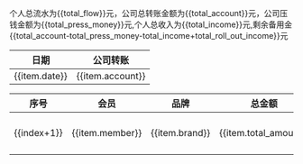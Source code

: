 <script setup>
import { ref, onMounted } from 'vue'

// 总流水
const total_flow = ref(0);
// 总收入
const total_income = ref(0);
// 公司压钱金额
const total_press_money = ref(0);
// 公司总转账金额
const total_account = ref(0);
// 出卷和积分的收入
const total_roll_out_income = ref(0);

const account_data = ref([
    {
        date: '2025-07-21',
        account: '160',
    },
    {
        date: '2025-07-24',
        account: '664',
    },
    {
        date: '2025-07-24',
        account: '5000',
    },
    {
        date: '2025-07-24',
        account: '5000',
    },
    {
        date: '2025-07-27',
        account: '5000',
    },
    {
        date: '2025-07-27',
        account: '5000',
    },
    {
        date: '2025-07-29',
        account: '20000',
    },
    {
        date: '2025-07-29',
        account: '10000',
    },
    {
        date: '2025-07-29',
        account: '10000',
    },
    {
        date: '2025-08-05',
        account: '10000',
    },
    {
        date: '2025-08-07',
        account: '10000',
    },
    {
        date: '2025-08-08',
        account: '10000',
    },
    {
        date: '2025-08-11',
        account: '10000'
    },
    {
        date: '2025-08-13',
        account: '10000'
    },
    {
        date: '2025-08-18',
        account: '5000'
    },
    {
        date: '2025-08-20',
        account: '5000'
    },
    {
        date: '2025-08-22',
        account: '5000'
    }
]);

const data = ref([
    {
        member: '0376',
        brand: 'chanel',
        total_amount: '10700',
        discount: '98.5',
        real_discount: '99',
        press_money: '',
        income: '',
        date: '2025-7-21',
        source: '客户',
    },
    {
        member: '0376',
        brand: 'DIOR',
        total_amount: '20640',
        discount: '75',
        real_discount: '76',
        press_money: '',
        income: '',
        date: '2025-7-24',
        source: '客户',
    },
    {
        member: '0376',
        brand: 'NARS',
        total_amount: '1630',
        discount: '75',
        real_discount: '76',
        press_money: '',
        income: '',
        date: '2025-7-24',
        source: '客户',
    },
    {
        member: '0376',
        brand: 'YSL',
        total_amount: '400',
        discount: '75',
        real_discount: '76',
        press_money: '',
        income: '',
        date: '2025-7-24',
        source: '客户',
    },
    {
        member: '0376',
        brand: 'DR',
        total_amount: '4025',
        discount: '83.5',
        real_discount: '83.5',
        press_money: '',
        income: '',
        date: '2025-7-24',
        source: '销售',
    },
    {
        member: '4991',
        brand: 'DR',
        total_amount: '24490',
        discount: '83.5',
        real_discount: '83.5',
        press_money: '',
        income: '',
        date: '2025-7-24',
        source: '销售',
    },
    {
        member: '4991',
        brand: 'DR',
        total_amount: '29300',
        discount: '83.5',
        real_discount: '83.5',
        press_money: '',
        income: '',
        date: '2025-7-25',
        source: '销售',
    },
    {
        member: '0376',
        brand: 'ANCE STUDIOS',
        total_amount: '3000',
        discount: '83.5',
        real_discount: '84',
        press_money: '',
        income: '',
        date: '2025-7-25',
        source: '客户',
    },
    {
        member: '0376',
        brand: '纪梵希',
        total_amount: '2530',
        discount: '75',
        real_discount: '76',
        press_money: '',
        income: '',
        date: '2025-7-26',
        source: '客户',
    },
    {
        member: '0376',
        brand: 'celine',
        total_amount: '14500',
        discount: '91.5',
        real_discount: '92',
        press_money: '',
        income: '',
        date: '2025-7-27',
        source: '客户',
    },
    {
        member: '0376',
        brand: 'Lulu',
        total_amount: '750',
        discount: '83.5',
        real_discount: '84',
        press_money: '',
        income: '',
        date: '2025-7-27',
        source: '客户',
    },
    {
        member: '0376',
        brand: 'SMFK',
        total_amount: '950',
        discount: '83.5',
        real_discount: '84',
        press_money: '',
        income: '',
        date: '2025-7-27',
        source: '客户',
    },
    {
        member: '0376',
        brand: 'Lulu',
        total_amount: '1080',
        discount: '83.5',
        real_discount: '84',
        press_money: '',
        income: '',
        date: '2025-7-27',
        source: '客户',
    },
    {
        member: '4991',
        brand: 'Lulu',
        total_amount: '580',
        discount: '83.5',
        real_discount: '84',
        press_money: '',
        income: '',
        date: '2025-7-28',
        source: '客户',
    },
    {
        member: '9303',
        brand: 'DR',
        total_amount: '96480',
        discount: '83.5',
        real_discount: '83.5',
        press_money: '',
        income: '',
        date: '2025-7-29',
        source: '销售',
    },
    {
        member: '9303',
        brand: 'DR',
        total_amount: '10500',
        discount: '83.5',
        real_discount: '83.5',
        press_money: '',
        income: '',
        date: '2025-7-29',
        source: '销售',
    },
    {
        member: '0376',
        brand: 'Select Shoes',
        total_amount: '21440',
        discount: '83.5',
        real_discount: '84',
        press_money: '',
        income: '',
        date: '2025-7-29',
        source: '客户',
    },
    {
        member: '0376',
        brand: '麦昆',
        total_amount: '5800',
        discount: '83.5',
        real_discount: '84',
        press_money: '',
        income: '',
        date: '2025-7-30',
        source: '客户',
    },
    {
        member: '0376',
        brand: 'celine',
        total_amount: '14500',
        discount: '91.5',
        real_discount: '92',
        press_money: '',
        income: '',
        date: '2025-7-30',
        source: '销售',
    },
    {
        member: '0376',
        brand: 'Lulu',
        total_amount: '980',
        discount: '83.5',
        real_discount: '84',
        press_money: '',
        income: '',
        date: '2025-7-31',
        source: '客户',
    },
    {
        member: '0376',
        brand: 'DR',
        total_amount: '8850',
        discount: '83.5',
        real_discount: '83.5',
        press_money: '',
        income: '',
        date: '2025-7-31',
        source: '销售',
    },
    {
        member: '4991',
        brand: 'DR',
        total_amount: '16800',
        discount: '83',
        real_discount: '83',
        press_money: '',
        income: '',
        date: '2025-7-31',
        source: '销售',
    },
    {
        member: '0376',
        brand: 'Lulu',
        total_amount: '880',
        discount: '83.5',
        real_discount: '84',
        press_money: '',
        income: '',
        date: '2025-8-1',
        source: '客户',
    },
    {
        member: '0376',
        brand: '梵克雅宝',
        total_amount: '54500',
        discount: '98.5',
        real_discount: '99',
        press_money: '',
        income: '',
        date: '2025-8-1',
        source: '客户',
    },
    {
        member: '0376',
        brand: 'BV',
        total_amount: '32900',
        discount: '83.5',
        real_discount: '84',
        press_money: '',
        income: '',
        date: '2025-8-1',
        source: '客户',
    },
    {
        member: '0376',
        brand: 'loro',
        total_amount: '18400',
        discount: '98.5',
        real_discount: '99',
        press_money: '',
        income: '',
        date: '2025-8-1',
        source: '客户',
    },
    {
        member: '0376',
        brand: '植村秀',
        total_amount: '2345',
        discount: '75',
        real_discount: '76',
        press_money: '',
        income: '',
        date: '2025-8-1',
        source: '客户',
    },
    {
        member: '0376',
        brand: 'select',
        total_amount: '2413',
        discount: '83.5',
        real_discount: '84',
        press_money: '',
        income: '',
        date: '2025-8-1',
        source: '客户',
    },
    {
        member: '0376',
        brand: '梵克雅宝',
        total_amount: '23400',
        discount: '98.5',
        real_discount: '99',
        press_money: '',
        income: '',
        date: '2025-8-2',
        source: '客户',
    },
    {
        member: '0376',
        brand: 'Lulu',
        total_amount: '980',
        discount: '83.5',
        real_discount: '84',
        press_money: '',
        income: '',
        date: '2025-8-2',
        source: '客户',
    },
    {
        member: '0376',
        brand: 'celine',
        total_amount: '10580',
        discount: '91.5',
        real_discount: '92',
        press_money: '',
        income: '',
        date: '2025-8-2',
        source: '销售',
    },
    {
        member: '0376',
        brand: 'celine',
        total_amount: '920',
        discount: '91.5',
        real_discount: '92',
        press_money: '',
        income: '',
        date: '2025-8-2',
        source: '销售',
    },
    {
        member: '0376',
        brand: 'Lulu',
        total_amount: '2160',
        discount: '83.5',
        real_discount: '84',
        press_money: '',
        income: '',
        date: '2025-8-2',
        source: '客户',
    },
    {
        member: '0376',
        brand: '梵克雅宝',
        total_amount: '13600',
        discount: '98.5',
        real_discount: '99',
        press_money: '',
        income: '',
        date: '2025-8-2',
        source: '客户',
    },
    {
        member: '0376',
        brand: '娇韵诗',
        total_amount: '660',
        discount: '75',
        real_discount: '76',
        press_money: '',
        income: '',
        date: '2025-8-2',
        source: '客户',
    },
    {
        member: '0376',
        brand: 'chanel',
        total_amount: '1040',
        discount: '75',
        real_discount: '76',
        press_money: '',
        income: '',
        date: '2025-8-2',
        source: '客户',
    },
    {
        member: '0376',
        brand: 'Lulu',
        total_amount: '880',
        discount: '83.5',
        real_discount: '84',
        press_money: '',
        income: '',
        date: '2025-8-3',
        source: '客户',
    },
    {
        member: '0376',
        brand: 'Lulu',
        total_amount: '580',
        discount: '83.5',
        real_discount: '84',
        press_money: '',
        income: '',
        date: '2025-8-4',
        source: '客户',
    },
    {
        member: '0376',
        brand: 'DR',
        total_amount: '10150',
        discount: '83.5',
        real_discount: '83.5',
        press_money: '',
        income: '',
        date: '2025-8-5',
        source: '销售',
    },
    {
        member: '0376',
        brand: 'Lulu',
        total_amount: '1930',
        discount: '83.5',
        real_discount: '84',
        press_money: '',
        income: '',
        date: '2025-8-5',
        source: '客户',
    },
    {
        member: '0376',
        brand: 'Lulu',
        total_amount: '2060',
        discount: '83.5',
        real_discount: '84',
        press_money: '',
        income: '',
        date: '2025-8-5',
        source: '客户',
    },
    {
        member: '0376',
        brand: 'Lulu',
        total_amount: '1040',
        discount: '83.5',
        real_discount: '84',
        press_money: '',
        income: '',
        date: '2025-8-5',
        source: '客户',
    },
    {
        member: '0376',
        brand: '菲拉格慕',
        total_amount: '6800',
        discount: '83.5',
        real_discount: '84',
        press_money: '',
        income: '',
        date: '2025-8-6',
        source: '销售',
    },
    {
        member: '0376',
        brand: 'celine',
        total_amount: '6900',
        discount: '91.5',
        real_discount: '92',
        press_money: '',
        income: '',
        date: '2025-8-6',
        source: '客户',
    },
    {
        member: '0376',
        brand: 'self-portrait',
        total_amount: '3105',
        discount: '83.5',
        real_discount: '84',
        press_money: '',
        income: '',
        date: '2025-8-6',
        source: '客户',
    },
    {
        member: '0376',
        brand: 'Lulu',
        total_amount: '2160',
        discount: '83.5',
        real_discount: '84',
        press_money: '',
        income: '',
        date: '2025-8-6',
        source: '客户',
    },
    {
        member: '0376',
        brand: 'Lulu',
        total_amount: '3690',
        discount: '83.5',
        real_discount: '84',
        press_money: '',
        income: '',
        date: '2025-8-6',
        source: '客户',
    },
    {
        member: '0376',
        brand: 'Lulu',
        total_amount: '2140',
        discount: '83.5',
        real_discount: '84',
        press_money: '',
        income: '',
        date: '2025-8-6',
        source: '客户',
    },
    {
        member: '0376',
        brand: 'Lulu',
        total_amount: '880',
        discount: '83.5',
        real_discount: '84',
        press_money: '',
        income: '',
        date: '2025-8-6',
        source: '客户',
    },
    {
        member: '0376',
        brand: 'Lulu',
        total_amount: '750',
        discount: '83.5',
        real_discount: '84',
        press_money: '',
        income: '',
        date: '2025-8-6',
        source: '客户',
    },
    {
        member: '0376',
        brand: 'Lulu',
        total_amount: '1560',
        discount: '83.5',
        real_discount: '84',
        press_money: '',
        income: '',
        date: '2025-8-7',
        source: '客户',
    },
    {
        member: '0376',
        brand: 'YSL',
        total_amount: '24500',
        discount: '83',
        real_discount: '83',
        press_money: '',
        income: '',
        date: '2025-8-7',
        source: '销售',
    },
    {
        member: '0376',
        brand: 'Lulu',
        total_amount: '750',
        discount: '83.5',
        real_discount: '84',
        press_money: '',
        income: '',
        date: '2025-8-7',
        source: '客户',
    },
    {
        member: '0376',
        brand: 'celine',
        total_amount: '5500',
        discount: '91.5',
        real_discount: '92',
        press_money: '',
        income: '',
        date: '2025-8-7',
        source: '销售',
    },
    {
        member: '0376',
        brand: 'chanel',
        total_amount: '4090',
        discount: '75',
        real_discount: '76',
        press_money: '',
        income: '',
        date: '2025-8-7',
        source: '客户',
    },
    {
        member: '0376',
        brand: 'celine',
        total_amount: '16000',
        discount: '91.5',
        real_discount: '92',
        press_money: '',
        income: '',
        date: '2025-8-7',
        source: '销售',
    },
    {
        member: '0376',
        brand: 'lulu',
        total_amount: '1930',
        discount: '83.5',
        real_discount: '84',
        press_money: '',
        income: '',
        date: '2025-8-7',
        source: '客户',
    },
    {
        member: '0376',
        brand: 'lulu',
        total_amount: '980',
        discount: '83.5',
        real_discount: '84',
        press_money: '',
        income: '',
        date: '2025-8-7',
        source: '客户',
    },
    {
        member: '0376',
        brand: 'chanel',
        total_amount: '1560',
        discount: '75',
        real_discount: '76',
        press_money: '',
        income: '',
        date: '2025-8-7',
        source: '客户',
    },
    {
        member: '4991',
        brand: 'DR',
        total_amount: '9190',
        discount: '83.5',
        real_discount: '83.5',
        press_money: '',
        income: '',
        date: '2025-8-8',
        source: '销售',
    },
    {
        member: '0376',
        brand: 'lulu',
        total_amount: '580',
        discount: '83.5',
        real_discount: '84',
        press_money: '',
        income: '',
        date: '2025-8-8',
        source: '客户',
    },
    {
        member: '4991',
        brand: 'DR',
        total_amount: '16200',
        discount: '83.5',
        real_discount: '83.5',
        press_money: '',
        income: '',
        date: '2025-8-8',
        source: '销售',
    },
    {
        member: '9303',
        brand: 'CHANEL',
        total_amount: '6100',
        discount: '98.5',
        real_discount: '99',
        press_money: '',
        income: '',
        date: '2025-8-8',
        source: '客户',
    },
    {
        member: '0376',
        brand: 'Lulu',
        total_amount: '1700',
        discount: '83.5',
        real_discount: '84',
        press_money: '',
        income: '',
        date: '2025-8-9',
        source: '客户',
    },
    {
        member: '0376',
        brand: 'Lulu',
        total_amount: '5300',
        discount: '83.5',
        real_discount: '84',
        press_money: '',
        income: '',
        date: '2025-8-9',
        source: '客户',
    },
    {
        member: '0376',
        brand: 'Burberry',
        total_amount: '3750',
        discount: '91.5',
        real_discount: '92',
        press_money: '',
        income: '',
        date: '2025-8-9',
        source: '客户',
    },
    {
        member: '0376',
        brand: 'CL',
        total_amount: '6900',
        discount: '83.5',
        real_discount: '84',
        press_money: '',
        income: '',
        date: '2025-8-9',
        source: '客户',
    },
    {
        member: '4991',
        brand: 'DR',
        total_amount: '5600',
        discount: '83.5',
        real_discount: '83.5',
        press_money: '',
        income: '',
        date: '2025-8-9',
        source: '销售',
    },
    {
        member: '0376',
        brand: 'celine',
        total_amount: '5700',
        discount: '91.5',
        real_discount: '92',
        press_money: '',
        income: '',
        date: '2025-8-9',
        source: '销售',
    },
    {
        member: '0376',
        brand: 'Lulu',
        total_amount: '1080',
        discount: '83.5',
        real_discount: '84',
        press_money: '',
        income: '',
        date: '2025-8-10',
        source: '客户',
    },
    {
        member: '4991',
        brand: 'DR',
        total_amount: '8300',
        discount: '83.5',
        real_discount: '83.5',
        press_money: '',
        income: '',
        date: '2025-8-10',
        source: '销售',
    },
    {
        member: '0376',
        brand: 'lulu',
        total_amount: '1080',
        discount: '83.5',
        real_discount: '84',
        press_money: '',
        income: '',
        date: '2025-8-10',
        source: '客户',
    },
    {
        member: '0376',
        brand: 'lulu',
        total_amount: '1080',
        discount: '83.5',
        real_discount: '84',
        press_money: '',
        income: '',
        date: '2025-8-10',
        source: '客户',
    },
    {
        member: '0376',
        brand: 'LARTISAN PARFUMEUR',
        total_amount: '1050',
        discount: '75',
        real_discount: '76',
        press_money: '',
        income: '',
        date: '2025-8-10',
        source: '客户',
    },
    {
        member: '0376',
        brand: 'MAC',
        total_amount: '540',
        discount: '75',
        real_discount: '76',
        press_money: '',
        income: '',
        date: '2025-8-10',
        source: '客户',
    },
    {
        member: '0376',
        brand: 'MAOGEPING',
        total_amount: '1160',
        discount: '75',
        real_discount: '76',
        press_money: '',
        income: '',
        date: '2025-8-10',
        source: '客户',
    },
    {
        member: '0376',
        brand: 'Loewe',
        total_amount: '3900',
        discount: '83.5',
        real_discount: '84',
        press_money: '',
        income: '',
        date: '2025-8-11',
        source: '客户',
    },
    {
        member: '0376',
        brand: '菲拉格慕',
        total_amount: '7300',
        discount: '83.5',
        real_discount: '84',
        press_money: '',
        income: '',
        date: '2025-8-11',
        source: '销售',
    },
    {
        member: '0376',
        brand: '植村秀',
        total_amount: '240',
        discount: '75',
        real_discount: '76',
        press_money: '',
        income: '',
        date: '2025-8-11',
        source: '客户',
    },
    {
        member: '0376',
        brand: 'TOM FORD',
        total_amount: '4800',
        discount: '75',
        real_discount: '76',
        press_money: '',
        income: '',
        date: '2025-8-11',
        source: '客户',
    },
    {
        member: '0376',
        brand: 'CD',
        total_amount: '650',
        discount: '75',
        real_discount: '76',
        press_money: '',
        income: '',
        date: '2025-8-11',
        source: '客户',
    },
    {
        member: '0376',
        brand: 'RENDEZ-VOUS',
        total_amount: '199',
        discount: '75',
        real_discount: '76',
        press_money: '',
        income: '',
        date: '2025-8-11',
        source: '客户',
    },
    {
        member: '0376',
        brand: 'MORGANDADA',
        total_amount: '999',
        discount: '75',
        real_discount: '76',
        press_money: '',
        income: '',
        date: '2025-8-11',
        source: '客户',
    },
    {
        member: '0376',
        brand: 'DR',
        total_amount: '14800',
        discount: '83.5',
        real_discount: '83.5',
        press_money: '',
        income: '',
        date: '2025-8-12',
        source: '销售',
    },
    {
        member: '0376',
        brand: 'DR',
        total_amount: '16640',
        discount: '83.5',
        real_discount: '83.5',
        press_money: '',
        income: '',
        date: '2025-8-12',
        source: '销售',
    },
    {
        member: '0376',
        brand: 'MORGANDADA',
        total_amount: '1698',
        discount: '75',
        real_discount: '76',
        press_money: '',
        income: '',
        date: '2025-8-12',
        source: '客户',
    },
    {
        member: '0376',
        brand: 'Lulu',
        total_amount: '1080',
        discount: '83.5',
        real_discount: '84',
        press_money: '',
        income: '',
        date: '2025-8-12',
        source: '客户',
    },
    {
        member: '0376',
        brand: 'Ugg',
        total_amount: '1499',
        discount: '91.5',
        real_discount: '92',
        press_money: '',
        income: '',
        date: '2025-8-12',
        source: '客户',
    },
    {
        member: '0376',
        brand: 'Lulu',
        total_amount: '880',
        discount: '83.5',
        real_discount: '84',
        press_money: '',
        income: '',
        date: '2025-8-12',
        source: '客户',
    },
    {
        member: '0376',
        brand: 'SMFK',
        total_amount: '1280',
        discount: '83.5',
        real_discount: '84',
        press_money: '',
        income: '',
        date: '2025-8-12',
        source: '客户',
    },
    {
        member: '0376',
        brand: 'Lulu',
        total_amount: '980',
        discount: '83.5',
        real_discount: '84',
        press_money: '',
        income: '',
        date: '2025-8-12',
        source: '客户',
    },
    {
        member: '0376',
        brand: 'jellycat',
        total_amount: '219',
        discount: '98.5',
        real_discount: '99',
        press_money: '',
        income: '',
        date: '2025-8-12',
        source: '客户',
    },
    {
        member: '0376',
        brand: 'DR',
        total_amount: '6650',
        discount: '83.5',
        real_discount: '83.5',
        press_money: '',
        income: '',
        date: '2025-8-13',
        source: '销售',
    },
    {
        member: '0376',
        brand: 'DR',
        total_amount: '12640',
        discount: '83.5',
        real_discount: '83.5',
        press_money: '',
        income: '',
        date: '2025-8-13',
        source: '销售',
    },
    {
        member: '0376',
        brand: 'YSL',
        total_amount: '4130',
        discount: '75',
        real_discount: '76',
        press_money: '',
        income: '',
        date: '2025-8-13',
        source: '客户',
    },
    {
        member: '0376',
        brand: '宝诗龙',
        total_amount: '15300',
        discount: '83.5',
        real_discount: '84',
        press_money: '',
        income: '',
        date: '2025-8-13',
        source: '客户',
    },
    {
        member: '0376',
        brand: 'Lulu',
        total_amount: '980',
        discount: '83.5',
        real_discount: '84',
        press_money: '',
        income: '',
        date: '2025-8-14',
        source: '客户',
    },
    {
        member: '0376',
        brand: 'Lulu',
        total_amount: '1200',
        discount: '83.5',
        real_discount: '84',
        press_money: '',
        income: '',
        date: '2025-8-14',
        source: '客户',
    },
    {
        member: '0376',
        brand: 'Lulu',
        total_amount: '880',
        discount: '83.5',
        real_discount: '84',
        press_money: '',
        income: '',
        date: '2025-8-14',
        source: '客户',
    },
    {
        member: '0376',
        brand: 'Lulu',
        total_amount: '780',
        discount: '83.5',
        real_discount: '84',
        press_money: '',
        income: '',
        date: '2025-8-15',
        source: '客户',
    },
    {
        member: '0376',
        brand: 'Lulu',
        total_amount: '1730',
        discount: '83.5',
        real_discount: '84',
        press_money: '',
        income: '',
        date: '2025-8-15',
        source: '客户',
    },
    {
        member: '0376',
        brand: 'MikiHouse',
        total_amount: '1010',
        discount: '83',
        real_discount: '83',
        press_money: '',
        income: '',
        date: '2025-8-15',
        source: '客户',
    },
    {
        member: '0376',
        brand: 'RDV KIDS',
        total_amount: '289',
        discount: '83',
        real_discount: '83',
        press_money: '',
        income: '',
        date: '2025-8-15',
        source: '客户',
    },
    {
        member: '0376',
        brand: '鹰巢',
        total_amount: '3299',
        discount: '87',
        real_discount: '87.5',
        press_money: '',
        income: '',
        date: '2025-8-16',
        source: '客户',
        roll_out: '1'
    },
    {
        member: '0376',
        brand: '科颜式',
        total_amount: '620',
        discount: '75',
        real_discount: '76',
        press_money: '',
        income: '',
        date: '2025-8-16',
        source: '客户',
    },
    {
        member: '0376',
        brand: 'Tom Ford',
        total_amount: '800',
        discount: '75',
        real_discount: '76',
        press_money: '',
        income: '',
        date: '2025-8-16',
        source: '客户',
    },
    {
        member: '0376',
        brand: '科颜式',
        total_amount: '340',
        discount: '75',
        real_discount: '76',
        press_money: '',
        income: '',
        date: '2025-8-16',
        source: '客户',
    },
    {
        member: '0376',
        brand: 'Upon',
        total_amount: '2142',
        discount: '83.5',
        real_discount: '84',
        press_money: '',
        income: '',
        date: '2025-8-16',
        source: '客户',
    },
    {
        member: '0376',
        brand: 'Lulu',
        total_amount: '1080',
        discount: '83.5',
        real_discount: '84',
        press_money: '',
        income: '',
        date: '2025-8-17',
        source: '客户',
    },
    {
        member: '0376',
        brand: 'Lulu',
        total_amount: '980',
        discount: '83.5',
        real_discount: '84',
        press_money: '',
        income: '',
        date: '2025-8-17',
        source: '客户',
    },
    {
        member: '0376',
        brand: 'Lulu',
        total_amount: '980',
        discount: '83.5',
        real_discount: '84',
        press_money: '',
        income: '',
        date: '2025-8-17',
        source: '客户',
    },
    {
        member: '0376',
        brand: 'NARS',
        total_amount: '1285',
        discount: '75',
        real_discount: '76',
        press_money: '',
        income: '',
        date: '2025-8-17',
        source: '客户',
    },
    {
        member: '0376',
        brand: 'Lulu',
        total_amount: '980',
        discount: '83.5',
        real_discount: '84',
        press_money: '',
        income: '',
        date: '2025-8-17',
        source: '客户',
    },
    {
        member: '0376',
        brand: 'celine',
        total_amount: '13800',
        discount: '91.5',
        real_discount: '92',
        press_money: '',
        income: '',
        date: '2025-8-17',
        source: '销售',
    },
    {
        member: '0376',
        brand: 'Lulu',
        total_amount: '6220',
        discount: '83.5',
        real_discount: '84',
        press_money: '',
        income: '',
        date: '2025-8-17',
        source: '客户',
    },
    {
        member: '0376',
        brand: 'Lulu',
        total_amount: '5450',
        discount: '83.5',
        real_discount: '84',
        press_money: '',
        income: '',
        date: '2025-8-17',
        source: '客户',
    },
    {
        member: '0376',
        brand: 'Lulu',
        total_amount: '2060',
        discount: '83.5',
        real_discount: '84',
        press_money: '',
        income: '',
        date: '2025-8-17',
        source: '客户',
    },
    {
        member: '0376',
        brand: 'chanel',
        total_amount: '520',
        discount: '83',
        real_discount: '83',
        press_money: '',
        income: '',
        date: '2025-8-17',
        source: '客户',
    },
    {
        member: '0376',
        brand: 'YSL',
        total_amount: '4100',
        discount: '83.5',
        real_discount: '84',
        press_money: '',
        income: '',
        date: '2025-8-18',
        source: '客户',
    },
    {
        member: '0376',
        brand: '修丽可',
        total_amount: '3200',
        discount: '75',
        real_discount: '76',
        press_money: '',
        income: '',
        date: '2025-8-18',
        source: '客户',
    },
    {
        member: '0376',
        brand: 'lv',
        total_amount: '17500',
        discount: '98.5',
        real_discount: '99',
        press_money: '',
        income: '',
        date: '2025-8-18',
        source: '客户',
    },
    {
        member: '0376',
        brand: '老铺',
        total_amount: '43580',
        discount: '90',
        real_discount: '90.5',
        press_money: '2333',
        income: '229',
        date: '2025-8-18',
        source: '客户',
    },
    {
        member: '0376',
        brand: 'Nars',
        total_amount: '390',
        discount: '75',
        real_discount: '76',
        press_money: '',
        income: '',
        date: '2025-8-19',
        source: '客户',
    },
    {
        member: '0376',
        brand: 'Lancome',
        total_amount: '4025',
        discount: '75',
        real_discount: '76',
        press_money: '',
        income: '',
        date: '2025-8-19',
        source: '客户',
    },
    {
        member: '0376',
        brand: 'chanel',
        total_amount: '1460',
        discount: '75',
        real_discount: '76',
        press_money: '',
        income: '',
        date: '2025-8-19',
        source: '客户',
    },
    {
        member: '0376',
        brand: 'YSL',
        total_amount: '4380',
        discount: '75',
        real_discount: '76',
        press_money: '',
        income: '',
        date: '2025-8-19',
        source: '客户',
    },
    {
        member: '0376',
        brand: 'RV',
        total_amount: '10900',
        discount: '87',
        real_discount: '87.5',
        press_money: '',
        income: '',
        date: '2025-8-19',
        source: '客户',
        roll_out: '1'
    },
    {
        member: '0376',
        brand: 'Lulu',
        total_amount: '980',
        discount: '83.5',
        real_discount: '84',
        press_money: '',
        income: '',
        date: '2025-8-19',
        source: '客户',
    },
    {
        member: '0376',
        brand: 'Lulu',
        total_amount: '980',
        discount: '83.5',
        real_discount: '84',
        press_money: '',
        income: '',
        date: '2025-8-20',
        source: '客户',
    },
    {
        member: '0376',
        brand: 'Lamer',
        total_amount: '9520',
        discount: '75',
        real_discount: '76',
        press_money: '',
        income: '',
        date: '2025-8-20',
        source: '客户',
    },
    {
        member: '0376',
        brand: 'Lancome',
        total_amount: '7640',
        discount: '75',
        real_discount: '76',
        press_money: '',
        income: '',
        date: '2025-8-20',
        source: '客户',
    },
    {
        member: '0376',
        brand: 'Lulu',
        total_amount: '1080',
        discount: '83.5',
        real_discount: '84',
        press_money: '',
        income: '',
        date: '2025-8-20',
        source: '客户',
    },
    {
        member: '0376',
        brand: 'Lulu',
        total_amount: '1960',
        discount: '83.5',
        real_discount: '84',
        press_money: '',
        income: '',
        date: '2025-8-21',
        source: '客户',
    },
    {
        member: '0376',
        brand: 'Chanel',
        total_amount: '1160',
        discount: '75',
        real_discount: '76',
        press_money: '',
        income: '',
        date: '2025-8-21',
        source: '客户',
    },
    {
        member: '0376',
        brand: 'YSL',
        total_amount: '695',
        discount: '75',
        real_discount: '76',
        press_money: '',
        income: '',
        date: '2025-8-21',
        source: '客户',
    },
    {
        member: '0376',
        brand: 'celine',
        total_amount: '9900',
        discount: '91.5',
        real_discount: '92',
        press_money: '',
        income: '',
        date: '2025-8-21',
        source: '客户',
    },
    {
        member: '0376',
        brand: '三星',
        total_amount: '13999',
        discount: '87',
        real_discount: '88',
        press_money: '',
        income: '',
        date: '2025-8-22',
        source: '客户',
        roll_out: '1'
    },
    {
        member: '0376',
        brand: 'Select Home',
        total_amount: '16790',
        discount: '84',
        real_discount: '84',
        press_money: '',
        income: '',
        date: '2025-8-22',
        source: '客户',
        roll_out: '1'
    },
    {
        member: '4991',
        brand: 'Lulu',
        total_amount: '1080',
        discount: '83.5',
        real_discount: '84',
        press_money: '',
        income: '',
        date: '2025-8-22',
        source: '客户',
    },
    {
        member: '0376',
        brand: 'DIOR',
        total_amount: '1650',
        discount: '75',
        real_discount: '76',
        press_money: '',
        income: '',
        date: '2025-8-24',
        source: '客户',
    },
    {
        member: '0376',
        brand: 'Lulu',
        total_amount: '4300',
        discount: '83.5',
        real_discount: '84',
        press_money: '',
        income: '',
        date: '2025-8-24',
        source: '客户',
    },
    {
        member: '0376',
        brand: 'Lulu',
        total_amount: '1080',
        discount: '83.5',
        real_discount: '84',
        press_money: '',
        income: '',
        date: '2025-8-24',
        source: '客户',
    },
    {
        member: '0376',
        brand: '修丽可',
        total_amount: '1920',
        discount: '75',
        real_discount: '76',
        press_money: '',
        income: '',
        date: '2025-8-24',
        source: '客户',
    },
    {
        member: '0376',
        brand: '娇韵诗',
        total_amount: '1390',
        discount: '75',
        real_discount: '76',
        press_money: '',
        income: '',
        date: '2025-8-24',
        source: '客户',
    },
    {
        member: '0376',
        brand: 'celine',
        total_amount: '5500',
        discount: '91.5',
        real_discount: '92',
        press_money: '',
        income: '',
        date: '2025-8-24',
        source: '客户',
    },
    {
        member: '0376',
        brand: 'Lulu',
        total_amount: '2540',
        discount: '83.5',
        real_discount: '84',
        press_money: '',
        income: '',
        date: '2025-8-24',
        source: '客户',
    },
    {
        member: '0376',
        brand: 'Lulu',
        total_amount: '1080',
        discount: '83.5',
        real_discount: '84',
        press_money: '',
        income: '',
        date: '2025-8-24',
        source: '客户',
    },
])

onMounted(()=>{
    // 计算个人收入
    handleCalcul();
    // 计算总流水
    handleInfo();
    // 计算公司转账金额
    handleAccount();
})

const handleAccount = () => {
    for (let val of account_data.value) {
        total_account.value += Number(val.account);
    }
}

// 算总流水，算总收入，算未结收入，算公司压钱
const handleInfo = () => {
    for (let val of data.value) {
        total_flow.value += Number(val.total_amount);
        total_income.value += Number(val.income);
        if (val.roll_out != '1') {
            if (val.brand === '老铺') {
                total_press_money.value += val.press_money - val.income;
            } else {
                total_press_money.value += Number(val.total_amount) - parseInt(Number(val.total_amount) * Number(val.real_discount) /100);
            }
        } else {
            total_roll_out_income.value += Number(val.income);
        }
    }
}

// 算收入，算压钱
const handleCalcul = () => {
    for (let item of data.value) {
        item.income = item.income ? item.income : parseInt(Number(item.total_amount) * (item.real_discount - item.discount) / 100);
        if (item.roll_out === '1') {
            item.press_money = 0;
        } else {
            item.press_money = item.press_money ? item.press_money : Number(item.total_amount) - parseInt(Number(item.total_amount) * Number(item.discount) / 100);
        }
    }
}

</script>

<p>个人总流水为{{total_flow}}元，公司总转账金额为{{total_account}}元，公司压钱金额为{{total_press_money}}元,个人总收入为{{total_income}}元,剩余备用金{{total_account-total_press_money-total_income+total_roll_out_income}}元</p>


<table>
    <thead>
        <tr>
            <th>日期</th>
            <th>公司转账</th>
        </tr>
    </thead>
    <tbody>
        <tr v-for="item in account_data">
            <td>
                {{item.date}}
            </td>
            <td>
                {{item.account}}
            </td>
        </tr>
    </tbody>
</table>

<table>
    <thead>
        <tr>
            <th>序号</th>
            <th>会员</th>
            <th>品牌</th>
            <th>总金额</th>
            <th>折扣</th>
            <th>给客户折扣</th>
            <th>公司压钱</th>
            <th>个人收入</th>
            <th>日期</th>
            <th>单子来源</th>
            <th>出卷</th>
        </tr>
    </thead>
    <tbody>
        <tr v-for="(item, index) in data">
            <td>{{index+1}}</td>
            <td>{{item.member}}</td>
            <td>{{item.brand}}</td>
            <td>{{item.total_amount}}</td>
            <td>{{item.discount}}</td>
            <td>{{item.real_discount}}</td>
            <td>{{item.press_money}}</td>
            <td>{{item.income}}</td>
            <td>{{item.date}}</td>
            <td>{{item.source}}</td>
            <td>{{item.roll_out === '1' ? '是' : '否'}}</td>
        </tr>
    </tbody>
</table>



<style module>
.table_button {
  color: #606266;
}
.button {
  font-weight: bold;
  border: 1px solid #dcdfe6;
  padding: 2px 15px;
  color: #606266;
}
</style>

